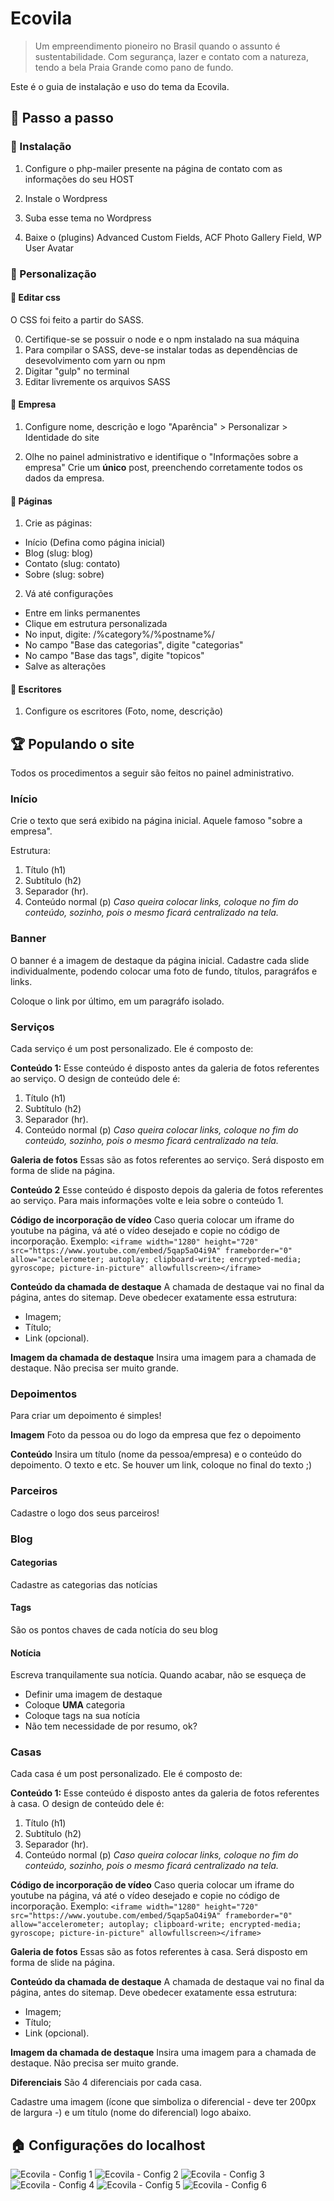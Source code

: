 # Ecovila
> Um empreendimento pioneiro no Brasil quando o assunto é sustentabilidade. Com segurança, lazer e contato com a natureza, tendo a bela Praia Grande como pano de fundo.

Este é o guia de instalação e uso do tema da Ecovila.

## :crystal_ball: Passo a passo 
### :hammer: Instalação
1. Configure o php-mailer presente na página de contato com as informações do seu HOST

2. Instale o Wordpress

3. Suba esse tema no Wordpress

4. Baixe o (plugins) Advanced Custom Fields, ACF Photo Gallery Field, WP User Avatar

### :art: Personalização

#### :art: Editar css
O CSS foi feito a partir do SASS. 

0. Certifique-se se possuir o node e o npm instalado na sua máquina
1. Para compilar o SASS, deve-se instalar todas as dependências de desevolvimento com yarn ou npm
2. Digitar "gulp" no terminal
4. Editar livremente os arquivos SASS

#### :house_with_garden: Empresa
1.  Configure nome, descrição e logo
    "Aparência" > Personalizar > Identidade do site

2. Olhe no painel administrativo e identifique o "Informações sobre a empresa"
	Crie um **único** post, preenchendo corretamente todos os dados da empresa.

#### :page_facing_up: Páginas
1. Crie as páginas:
  - Início    (Defina como página inicial)
  - Blog      (slug: blog)
  - Contato   (slug: contato)
  - Sobre     (slug: sobre)

2. Vá até configurações
  - Entre em links permanentes
  - Clique em estrutura personalizada
  - No input, digite: /%category%/%postname%/
  - No campo "Base das categorias", digite "categorias"
  - No campo "Base das tags", digite "topicos"
  - Salve as alterações
  
#### :busts_in_silhouette: Escritores
1. Configure os escritores (Foto, nome, descrição)

## :trophy: Populando o site
Todos os procedimentos a seguir são feitos no painel administrativo.

### Início
Crie o texto que será exibido na página inicial. Aquele famoso "sobre a empresa".

Estrutura: 
1. Título (h1)
2. Subtítulo (h2)
3. Separador (hr).
4. Conteúdo normal (p)
*Caso queira colocar links, coloque no fim do conteúdo, sozinho, pois o mesmo ficará centralizado na tela.*

### Banner
O banner é a imagem de destaque da página inicial. Cadastre cada slide individualmente, podendo colocar uma foto de fundo, títulos, paragráfos e links.

Coloque o link por último, em um paragráfo isolado.

### Serviços
Cada serviço é um post personalizado. Ele é composto de:

**Conteúdo 1:**
Esse conteúdo é disposto antes da galeria de fotos referentes ao serviço.
O design de conteúdo dele é: 
1. Título (h1)
2. Subtítulo (h2)
3. Separador (hr).
4. Conteúdo normal (p)
*Caso queira colocar links, coloque no fim do conteúdo, sozinho, pois o mesmo ficará centralizado na tela.*

**Galeria de fotos**
Essas são as fotos referentes ao serviço. Será disposto em forma de slide na página.

**Conteúdo 2**
Esse conteúdo é disposto depois da galeria de fotos referentes ao serviço.
Para mais informações volte e leia sobre o conteúdo 1.

**Código de incorporação de vídeo**
Caso queria colocar um iframe do youtube na página, vá até o vídeo desejado e copie no código de incorporação.
Exemplo: 
`<iframe width="1280" height="720" src="https://www.youtube.com/embed/5qap5aO4i9A" frameborder="0" allow="accelerometer; autoplay; clipboard-write; encrypted-media; gyroscope; picture-in-picture" allowfullscreen></iframe>`

**Conteúdo da chamada de destaque**
A chamada de destaque vai no final da página, antes do sitemap.
Deve obedecer exatamente essa estrutura: 
- Imagem;
- Título;
- Link (opcional).

**Imagem da chamada de destaque**
Insira uma imagem para a chamada de destaque. Não precisa ser muito grande.

### Depoimentos
Para criar um depoimento é simples!

**Imagem**
Foto da pessoa ou do logo da empresa que fez o depoimento

**Conteúdo**
Insira um título (nome da pessoa/empresa) e o conteúdo do depoimento. O texto e etc.
Se houver um link, coloque no final do texto ;)

### Parceiros
Cadastre o logo dos seus parceiros!

### Blog
#### Categorias
Cadastre as categorias das notícias

#### Tags
São os pontos chaves de cada notícia do seu blog

#### Notícia
Escreva tranquilamente sua notícia. Quando acabar, não se esqueça de 
- Definir uma imagem de destaque
- Coloque **UMA** categoria
- Coloque tags na sua notícia
- Não tem necessidade de por resumo, ok?

### Casas
Cada casa é um post personalizado. Ele é composto de:

**Conteúdo 1:**
Esse conteúdo é disposto antes da galeria de fotos referentes à casa.
O design de conteúdo dele é: 
1. Título (h1)
2. Subtítulo (h2)
3. Separador (hr).
4. Conteúdo normal (p)
*Caso queira colocar links, coloque no fim do conteúdo, sozinho, pois o mesmo ficará centralizado na tela.*

**Código de incorporação de vídeo**
Caso queria colocar um iframe do youtube na página, vá até o vídeo desejado e copie no código de incorporação.
Exemplo: 
`<iframe width="1280" height="720" src="https://www.youtube.com/embed/5qap5aO4i9A" frameborder="0" allow="accelerometer; autoplay; clipboard-write; encrypted-media; gyroscope; picture-in-picture" allowfullscreen></iframe>`

**Galeria de fotos**
Essas são as fotos referentes à casa. Será disposto em forma de slide na página.

**Conteúdo da chamada de destaque**
A chamada de destaque vai no final da página, antes do sitemap.
Deve obedecer exatamente essa estrutura: 
- Imagem;
- Título;
- Link (opcional).

**Imagem da chamada de destaque**
Insira uma imagem para a chamada de destaque. Não precisa ser muito grande.

**Diferenciais**
São 4 diferenciais por cada casa.

Cadastre uma imagem (ícone que simboliza o diferencial - deve ter 200px de largura -) e um título (nome do diferencial) logo abaixo.

## :house: Configurações do localhost
![Ecovila - Config 1](./assets/docs/ecovila-config1.png)
![Ecovila - Config 2](./assets/docs/ecovila-config2.png)
![Ecovila - Config 3](./assets/docs/ecovila-config3.png)
![Ecovila - Config 4](./assets/docs/ecovila-config4.png)
![Ecovila - Config 5](./assets/docs/ecovila-config5.png)
![Ecovila - Config 6](./assets/docs/ecovila-config6.png)


